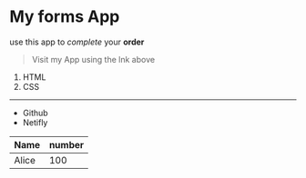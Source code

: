 # My forms App

use this app to *complete* your **order**

> Visit my App using the lnk above

1. HTML
2. CSS

---

- Github
- Netifly


| Name | number |
|------|--------|
| Alice| 100 |
